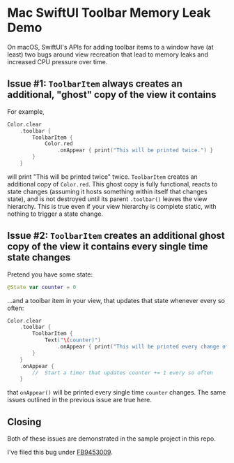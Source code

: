 # Mac SwiftUI Toolbar Memory Leak Demo

On macOS, SwiftUI's APIs for adding toolbar items to a window have (at least) two bugs around view recreation that lead to memory leaks and increased CPU pressure over time.

## Issue #1: `ToolbarItem` always creates an additional, "ghost" copy of the view it contains

For example,

```swift
Color.clear
    .toolbar {
        ToolbarItem {
            Color.red
                .onAppear { print("This will be printed twice.") }
        }
    }
```

will print "This will be printed twice" twice. `ToolbarItem` creates an additional copy of `Color.red`. This ghost copy is fully functional, reacts to state changes (assuming it hosts something within itself that changes state), and is not destroyed until its parent `.toolbar()` leaves the view hierarchy. This is true even if your view hierarchy is complete static, with nothing to trigger a state change.

## Issue #2: `ToolbarItem` creates an additional ghost copy of the view it contains every single time state changes

Pretend you have some state:

```swift
@State var counter = 0
```

...and a toolbar item in your view, that updates that state whenever every so often:

```swift
Color.clear
    .toolbar {
        ToolbarItem {
            Text("\(counter)")
                .onAppear { print("This will be printed every change of counter.") }
        }
    }
    .onAppear {
        //  Start a timer that updates counter += 1 every so often
    }
```

that `onAppear()` will be printed every single time `counter` changes. The same issues outlined in the previous issue are true here.

## Closing

Both of these issues are demonstrated in the sample project in this repo.

I've filed this bug under [FB9453009](https://openradar.appspot.com/radar?id=5011018224762880).